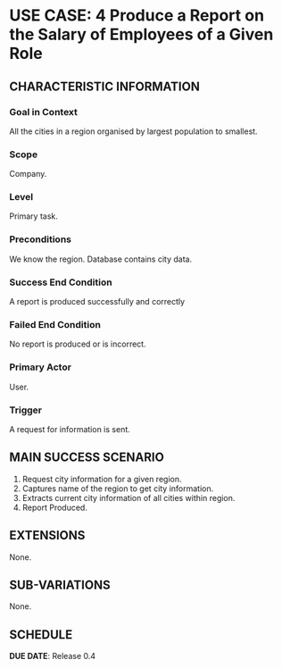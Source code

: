 # USE CASE: 4 Produce a Report on the Salary of Employees of a Given Role

## CHARACTERISTIC INFORMATION

### Goal in Context

All the cities in a region organised by largest population to smallest.

### Scope

Company.

### Level

Primary task.

### Preconditions

We know the region.  Database contains city data.

### Success End Condition

A report is produced successfully and correctly

### Failed End Condition

No report is produced or is incorrect.

### Primary Actor

User.

### Trigger

A request for information is sent.

## MAIN SUCCESS SCENARIO

1. Request city information for a given region.
2. Captures name of the region to get city information.
3. Extracts current city information of all cities within region.
4. Report Produced.

## EXTENSIONS

None.

## SUB-VARIATIONS

None.

## SCHEDULE

**DUE DATE**: Release 0.4
